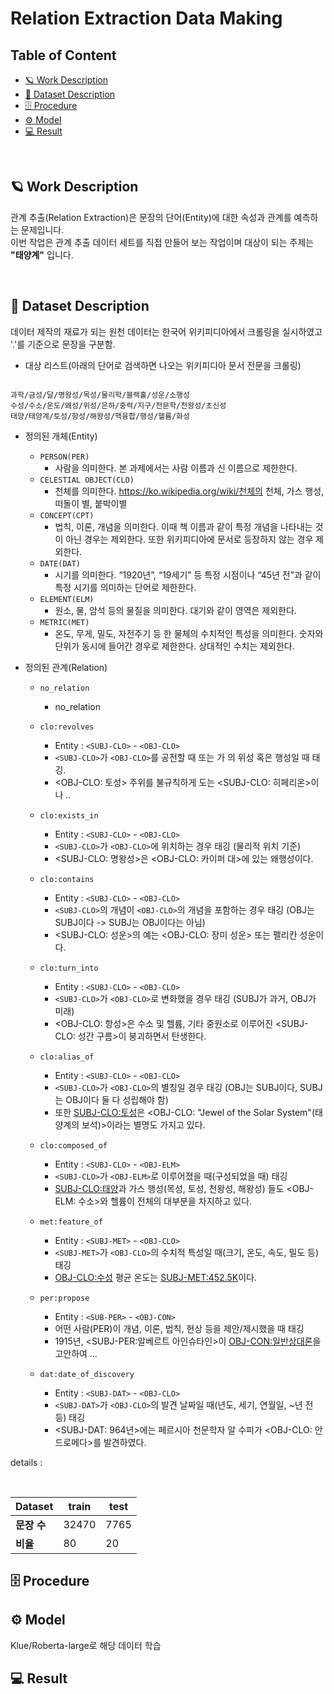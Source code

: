 # Relation Extraction Data Making

## Table of Content

* [🪐 Work Description](#Work)
* [💾 Dataset Description](#dataset)
* [🗄 Procedure](#Procedure)
* [⚙️ Model](#Model)
* [💻 Result](#Result)

</br>

## 🪐 Work Description <a name='Work'></a>

관계 추출(Relation Extraction)은 문장의 단어(Entity)에 대한 속성과 관계를 예측하는 문제입니다. <br>
이번 작업은 관계 추출 데이터 세트를 직접 만들어 보는 작업이며 대상이 되는 주제는 **"태양계"** 입니다.

</br>

## 💾 Dataset Description <a name='dataset'></a>
데이터 제작의 재료가 되는 원천 데이터는 한국어 위키피디아에서 크롤링을 실시하였고 '.'를 기준으로 문장을 구분함. <br>

* 대상 리스트(아래의 단어로 검색하면 나오는 위키피디아 문서 전문을 크롤링)
<pre><code>
과학/금성/달/명왕성/목성/물리학/블랙홀/성운/소행성
수성/수소/온도/왜성/위성/은하/중력/지구/천문학/천왕성/초신성
태양/태양계/토성/항성/해왕성/핵융합/행성/헬륨/화성
</code></pre>

* 정의된 개체(Entity)
  - `PERSON(PER)` 
    - 사람을 의미한다. 본 과제에서는 사람 이름과 신 이름으로 제한한다.
  - `CELESTIAL OBJECT(CLO)`
    - 천체를 의미한다. https://ko.wikipedia.org/wiki/천체의 천체, 가스 행성,떠돌이 별, 붙박이별
  - `CONCEPT(CPT)`
    - 법칙, 이론, 개념을 의미한다. 이때 책 이름과 같이 특정 개념을 나타내는 것이 아닌 경우는 제외한다. 또한 위키피디아에 문서로 등장하지 않는 경우 제외한다.
  - `DATE(DAT)`
    - 시기를 의미한다. “1920년”, “19세기” 등 특정 시점이나 “45년 전”과 같이 특정 시기를 의미하는 단어로 제한한다.
  - `ELEMENT(ELM)` 
    - 원소, 물, 암석 등의 물질을 의미한다. 대기와 같이 영역은 제외한다.
  - `METRIC(MET)` 
    - 온도, 무게, 밀도, 자전주기 등 한 물체의 수치적인 특성을 의미한다. 숫자와 단위가 동시에 들어간 경우로 제한한다. 상대적인 수치는 제외한다.
 
 * 정의된 관계(Relation)
    - `no_relation`
      - no_relation
    - `clo:revolves`
      - Entity :  `<SUBJ-CLO>` - `<OBJ-CLO>`
      - `<SUBJ-CLO>`가 `<OBJ-CLO>`를 공전할 때 또는 <SUBJ-CLO>가 <OBJ-CLO>의 위성 혹은 행성일 때 태깅. 
      - <OBJ-CLO: 토성> 주위를 불규칙하게 도는 <SUBJ-CLO: 히페리온>이나 ..
  
    - `clo:exists_in`
      - Entity :  `<SUBJ-CLO>` - `<OBJ-CLO>`
      - `<SUBJ-CLO>`가 `<OBJ-CLO>`에 위치하는 경우 태깅 (물리적 위치 기준)
      - <SUBJ-CLO: 명왕성>은 <OBJ-CLO: 카이퍼 대>에 있는 왜행성이다.
  
    - `clo:contains`
      - Entity :  `<SUBJ-CLO>` - `<OBJ-CLO>`
      - `<SUBJ-CLO>`의 개념이 `<OBJ-CLO>`의 개념을 포함하는 경우 태깅 (OBJ는 SUBJ이다 -> SUBJ는 OBJ이다는 아님)
      - <SUBJ-CLO: 성운>의 예는 <OBJ-CLO: 장미 성운> 또는 펠리칸 성운이다.

    - `clo:turn_into`
      - Entity :  `<SUBJ-CLO>` - `<OBJ-CLO>`
      - `<SUBJ-CLO>`가 `<OBJ-CLO>`로 변화했을 경우 태깅 (SUBJ가 과거, OBJ가 미래)
      - <OBJ-CLO: 항성>은 수소 및 헬륨, 기타 중원소로 이루어진 <SUBJ-CLO: 성간 구름>이 붕괴하면서 탄생한다.

    - `clo:alias_of`
      - Entity :  `<SUBJ-CLO>` - `<OBJ-CLO>`
      - `<SUBJ-CLO>`가 `<OBJ-CLO>`의 별칭일 경우 태깅 (OBJ는 SUBJ이다, SUBJ는 OBJ이다 둘 다 성립해야 함)
      - 또한 <SUBJ-CLO:토성>은 <OBJ-CLO: "Jewel of the Solar System"(태양계의 보석)>이라는 별명도 가지고 있다.
  
    - `clo:composed_of`
      - Entity :  `<SUBJ-CLO>` - `<OBJ-ELM>`
      - `<SUBJ-CLO>`가 `<OBJ-ELM>`로 이루어졌을 때(구성되었을 때) 태깅
      - <SUBJ-CLO:태양>과 가스 행성(목성, 토성, 천왕성, 해왕성) 들도 <OBJ-ELM: 수소>와 헬륨이 전체의 대부분을 차지하고 있다.
  
    - `met:feature_of`
      - Entity :  `<SUBJ-MET>` - `<OBJ-CLO>`
      - `<SUBJ-MET>`가 `<OBJ-CLO>`의 수치적 특성일 때(크기, 온도, 속도, 밀도 등) 태깅
      - <OBJ-CLO:수성> 평균 온도는 <SUBJ-MET:452.5K>이다.
  
    - `per:propose`
      - Entity :  `<SUB-PER>` - `<OBJ-CON>`
      - 어떤 사람(PER)이 개념, 이론, 법칙, 현상 등을 제안/제시했을 때 태깅
      - 1915년, <SUBJ-PER:알베르트 아인슈타인>이 <OBJ-CON:일반상대론>을 고안하여 …
 
    - `dat:date_of_discovery`
      - Entity :  `<SUBJ-DAT>` - `<OBJ-CLO>`
      - `<SUBJ-DAT>`가 `<OBJ-CLO>`의 발견 날짜일 때(년도, 세기, 연월일, ~년 전 등) 태깅
      - <SUBJ-DAT: 964년>에는 페르시아 천문학자 알 수피가 <OBJ-CLO: 안드로메다>를 발견하였다.
  
  details : 


  <br>

| Dataset            | train                    | test |
| ------------------ | ----------------------- |--------------- |
| **문장 수**        | 32470      |     7765   |
| **비율**        | 80      |     20 |


## 🗄 Procedure <a name='Procedure'></a>

## ⚙️ Model <a name='Model'></a>

  Klue/Roberta-large로 해당 데이터 학습

## 💻 Result <a name='Result'></a>
